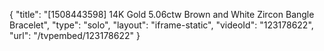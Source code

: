 {
    "title": "[1508443598] 14K Gold 5.06ctw Brown and White Zircon Bangle Bracelet",
    "type": "solo",
    "layout": "iframe-static",
    "videoId": "123178622",
    "url": "\/tvpembed\/123178622"
}